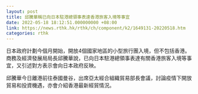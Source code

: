 ```yaml
---
layout: post
title: 邱騰華稱已向日本駐港總領事表達香港旅客入境等事宜
date: 2022-05-18 18:12:51.000000000 +08:00
link: https://news.rthk.hk/rthk/ch/component/k2/1649131-20220518.htm
categories: rthk
---
```


日本政府計劃今個月開始，開放4個國家地區的小型旅行團入境，但不包括香港。商務及經濟發展局局長邱騰華說，已向日本駐港總領事表達有關香港旅客入境等事宜，又引述對方表示會向日本政府反映。

邱騰華今日離港前往泰國曼谷，出席亞太經合組織貿易部長會議，討論疫情下開放貿易和投資機遇，亦會介紹香港最新經貿情況。
